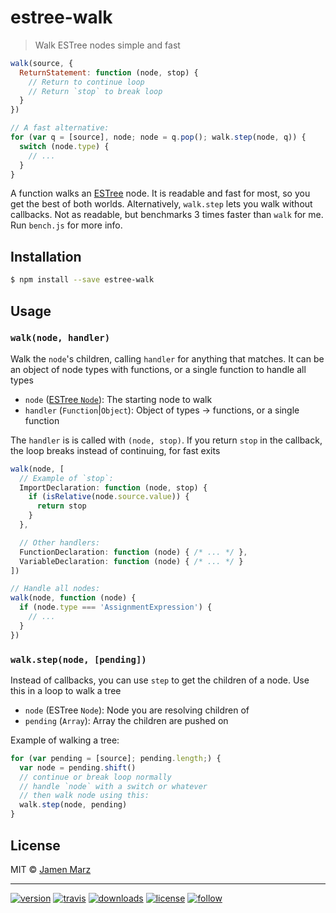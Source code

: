 # estree-walk

> Walk ESTree nodes simple and fast

```js
walk(source, {
  ReturnStatement: function (node, stop) {
    // Return to continue loop
    // Return `stop` to break loop
  }
})

// A fast alternative:
for (var q = [source], node; node = q.pop(); walk.step(node, q)) {
  switch (node.type) {
    // ...
  }
}
```

A function walks an [ESTree](https://github.com/estree) node. It is readable and fast for most, so you get the best of both worlds.  Alternatively, `walk.step` lets you walk without callbacks.  Not as readable, but benchmarks 3 times faster than `walk` for me.  Run `bench.js` for more info.

## Installation

```sh
$ npm install --save estree-walk
```

## Usage

### `walk(node, handler)`

Walk the `node`'s children, calling `handler` for anything that matches.  It can be an object of node types with functions, or a single function to handle all types

 - `node` ([ESTree `Node`](https://github.com/estree/estree/blob/master/es5.md#node-objects)): The starting node to walk
 - `handler` (`Function`|`Object`): Object of types -> functions, or a single function

The `handler` is is called with `(node, stop)`.  If you return `stop` in the callback, the loop breaks instead of continuing, for fast exits

```js
walk(node, [
  // Example of `stop`:
  ImportDeclaration: function (node, stop) {
    if (isRelative(node.source.value)) {
      return stop
    }
  },

  // Other handlers:
  FunctionDeclaration: function (node) { /* ... */ },
  VariableDeclaration: function (node) { /* ... */ }
])

// Handle all nodes:
walk(node, function (node) {
  if (node.type === 'AssignmentExpression') {
    // ...
  }
})
```

### `walk.step(node, [pending])`

Instead of callbacks, you can use `step` to get the children of a node. Use this in a loop to walk a tree

 - `node` (ESTree `Node`): Node you are resolving children of
 - `pending` (`Array`): Array the children are pushed on

Example of walking a tree:

```js
for (var pending = [source]; pending.length;) {
  var node = pending.shift()
  // continue or break loop normally
  // handle `node` with a switch or whatever
  // then walk node using this:
  walk.step(node, pending)
}
```

## License

MIT © [Jamen Marz](https://git.io/jamen)

---

[![version](https://img.shields.io/npm/v/estree-walk.svg?style=flat-square)][package] [![travis](https://img.shields.io/travis/jamen/estree-walk.svg?style=flat-square)](https://travis-ci.org/jamen/estree-walk) [![downloads](https://img.shields.io/npm/dt/estree-walk.svg?style=flat-square)][package] [![license](https://img.shields.io/npm/l/estree-walk.svg?style=flat-square)][package] [![follow](https://img.shields.io/github/followers/jamen.svg?style=social&label=Follow)](https://github.com/jamen)

[package]: https://npmjs.org/package/estree-walk

